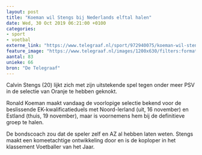 ```yaml
---
layout: post
title: "Koeman wil Stengs bij Nederlands elftal halen"
date: Wed, 30 Oct 2019 06:21:00 +0100
categories: 
- sport 
- voetbal 
externe_link: "https://www.telegraaf.nl/sport/972940075/koeman-wil-stengs-bij-nederlands-elftal-halen"
feature_image: "https://www.telegraaf.nl/images/1200x630/filters:format(jpeg):quality(80)/cdn-kiosk-api.telegraaf.nl/28f7749a-fa9f-11e9-88fb-0217670beecd.jpg"
aantal: 83
unieke: 66
bron: "De Telegraaf"
---
```


<p class="intro">Calvin Stengs (20) lijkt zich met zijn uitstekende spel tegen onder meer PSV in de selectie van Oranje te hebben geknokt.</p> <p>Ronald Koeman maakt vandaag de voorlopige selectie bekend voor de beslissende EK-kwalificatieduels met Noord-Ierland (uit, 16 november) en Estland (thuis, 19 november), maar is voornemens hem bij de definitieve groep te halen.</p><p>De bondscoach zou dat de speler zelf en AZ al hebben laten weten. Stengs maakt een komeetachtige ontwikkeling door en is de koploper in het klassement Voetballer van het Jaar.</p>
